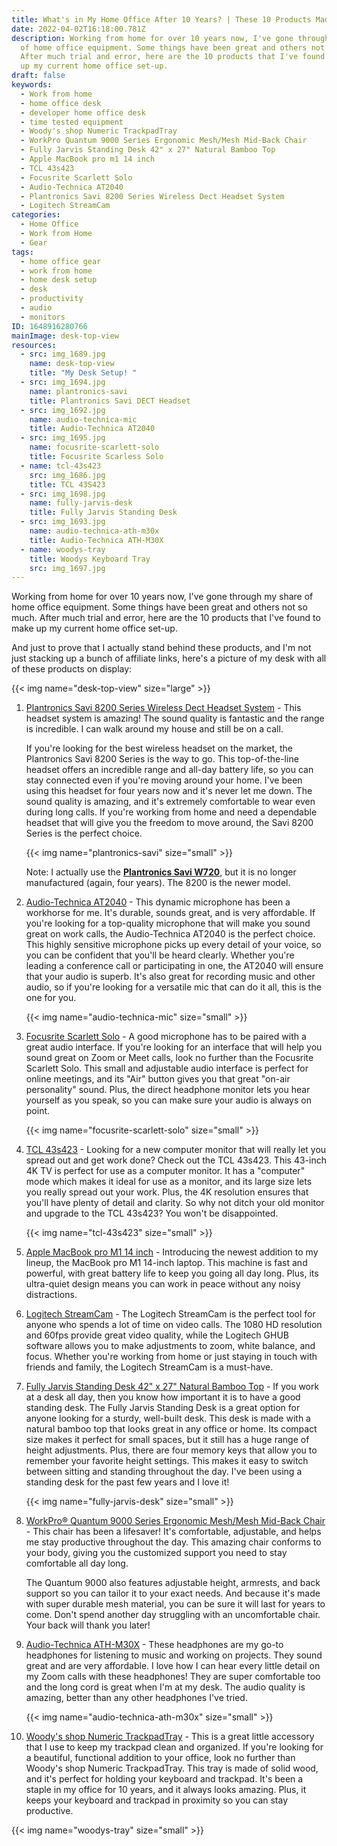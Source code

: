 ```yaml
---
title: What's in My Home Office After 10 Years? | These 10 Products Made the Cut
date: 2022-04-02T16:18:00.781Z
description: Working from home for over 10 years now, I've gone through my share
  of home office equipment. Some things have been great and others not so much.
  After much trial and error, here are the 10 products that I've found to make
  up my current home office set-up.
draft: false
keywords:
  - Work from home
  - home office desk
  - developer home office desk
  - time tested equipment
  - Woody's shop Numeric TrackpadTray
  - WorkPro Quantum 9000 Series Ergonomic Mesh/Mesh Mid-Back Chair
  - Fully Jarvis Standing Desk 42" x 27" Natural Bamboo Top
  - Apple MacBook pro m1 14 inch
  - TCL 43s423
  - Focusrite Scarlett Solo
  - Audio-Technica AT2040
  - Plantronics Savi 8200 Series Wireless Dect Headset System
  - Logitech StreamCam
categories:
  - Home Office
  - Work from Home
  - Gear
tags:
  - home office gear
  - work from home
  - home desk setup
  - desk
  - productivity
  - audio
  - monitors
ID: 1648916280766
mainImage: desk-top-view
resources:
  - src: img_1689.jpg
    name: desk-top-view
    title: "My Desk Setup! "
  - src: img_1694.jpg
    name: plantronics-savi
    title: Plantronics Savi DECT Headset
  - src: img_1692.jpg
    name: audio-technica-mic
    title: Audio-Technica AT2040
  - src: img_1695.jpg
    name: focusrite-scarlett-solo
    title: Focusrite Scarless Solo
  - name: tcl-43s423
    src: img_1686.jpg
    title: TCL 43S423
  - src: img_1698.jpg
    name: fully-jarvis-desk
    title: Fully Jarvis Standing Desk
  - src: img_1693.jpg
    name: audio-technica-ath-m30x
    title: Audio-Technica ATH-M30X
  - name: woodys-tray
    title: Woodys Keyboard Tray
    src: img_1697.jpg
---
```

Working from home for over 10 years now, I've gone through my share of home office equipment. Some things have been great and others not so much. After much trial and error, here are the 10 products that I've found to make up my current home office set-up.

And just to prove that I actually stand behind these products, and I'm not just stacking up a bunch of affiliate links, here's a picture of my desk with all of these products on display:

{{< img name="desk-top-view" size="large" >}}

1. [Plantronics Savi 8200 Series Wireless Dect Headset System](https://amzn.to/37bPlOQ) - This headset system is amazing! The sound quality is fantastic and the range is incredible. I can walk around my house and still be on a call.

   If you're looking for the best wireless headset on the market, the Plantronics Savi 8200 Series is the way to go. This top-of-the-line headset offers an incredible range and all-day battery life, so you can stay connected even if you're moving around your home. I've been using this headset for four years now and it's never let me down. The sound quality is amazing, and it's extremely comfortable to wear even during long calls. If you're working from home and need a dependable headset that will give you the freedom to move around, the Savi 8200 Series is the perfect choice.

   {{< img name="plantronics-savi" size="small" >}}

   Note: I actually use the **[Plantronics Savi W720](https://amzn.to/3Dy9Ykq)**, but it is no longer manufactured (again, four years). The 8200 is the newer model.
2. [Audio-Technica AT2040](https://amzn.to/3LEPAkr) - This dynamic microphone has been a workhorse for me. It's durable, sounds great, and is very affordable. If you're looking for a top-quality microphone that will make you sound great on work calls, the Audio-Technica AT2040 is the perfect choice. This highly sensitive microphone picks up every detail of your voice, so you can be confident that you'll be heard clearly. Whether you're leading a conference call or participating in one, the AT2040 will ensure that your audio is superb. It's also great for recording music and other audio, so if you're looking for a versatile mic that can do it all, this is the one for you.

   {{< img name="audio-technica-mic" size="small" >}} 

3. [Focusrite Scarlett Solo](https://amzn.to/3LEP6v0) - A good microphone has to be paired with a great audio interface. If you're looking for an interface that will help you sound great on Zoom or Meet calls, look no further than the Focusrite Scarlett Solo. This small and adjustable audio interface is perfect for online meetings, and its "Air" button gives you that great "on-air personality" sound. Plus, the direct headphone monitor lets you hear yourself as you speak, so you can make sure your audio is always on point.

   {{< img name="focusrite-scarlett-solo" size="small" >}}

4. [TCL 43s423](https://amzn.to/3tZ2ZOv) - Looking for a new computer monitor that will really let you spread out and get work done? Check out the TCL 43s423. This 43-inch 4K TV is perfect for use as a computer monitor. It has a "computer" mode which makes it ideal for use as a monitor, and its large size lets you really spread out your work. Plus, the 4K resolution ensures that you'll have plenty of detail and clarity. So why not ditch your old monitor and upgrade to the TCL 43s423? You won't be disappointed.

   {{< img name="tcl-43s423" size="small" >}}

5. [Apple MacBook pro M1 14 inch](https://amzn.to/3iWdRpQ) - Introducing the newest addition to my lineup, the MacBook pro M1 14-inch laptop. This machine is fast and powerful, with great battery life to keep you going all day long. Plus, its ultra-quiet design means you can work in peace without any noisy distractions.
6. [Logitech StreamCam](https://amzn.to/3tXX9wO) - The Logitech StreamCam is the perfect tool for anyone who spends a lot of time on video calls. The 1080 HD resolution and 60fps provide great video quality, while the Logitech GHUB software allows you to make adjustments to zoom, white balance, and focus. Whether you're working from home or just staying in touch with friends and family, the Logitech StreamCam is a must-have.
7. [Fully Jarvis Standing Desk 42" x 27" Natural Bamboo Top](https://amzn.to/3iW8iI7) - If you work at a desk all day, then you know how important it is to have a good standing desk. The Fully Jarvis Standing Desk is a great option for anyone looking for a sturdy, well-built desk. This desk is made with a natural bamboo top that looks great in any office or home. Its compact size makes it perfect for small spaces, but it still has a huge range of height adjustments. Plus, there are four memory keys that allow you to remember your favorite height settings. This makes it easy to switch between sitting and standing throughout the day. I've been using a standing desk for the past few years and I love it!

   {{< img name="fully-jarvis-desk" size="small" >}}

8. [WorkPro® Quantum 9000 Series Ergonomic Mesh/Mesh Mid-Back Chair](https://amzn.to/3qZGsiJ) - This chair has been a lifesaver! It's comfortable, adjustable, and helps me stay productive throughout the day. This amazing chair conforms to your body, giving you the customized support you need to stay comfortable all day long.

   The Quantum 9000 also features adjustable height, armrests, and back support so you can tailor it to your exact needs. And because it's made with super durable mesh material, you can be sure it will last for years to come. Don't spend another day struggling with an uncomfortable chair. Your back will thank you later!
9. [Audio-Technica ATH-M30X](https://amzn.to/36O5cU8) - These headphones are my go-to headphones for listening to music and working on projects. They sound great and are very affordable. I love how I can hear every little detail on my Zoom calls with these headphones! They are super comfortable too and the long cord is great when I'm at my desk. The audio quality is amazing, better than any other headphones I've tried.

   {{< img name="audio-technica-ath-m30x" size="small" >}}

10. [Woody's shop Numeric TrackpadTray](https://www.woodys-shop.de/en/all-products/72/numeric-trackpadtray-2021-made-out-of-walnut-wood?c=114) - This is a great little accessory that I use to keep my trackpad clean and organized. If you're looking for a beautiful, functional addition to your office, look no further than Woody's shop Numeric TrackpadTray. This tray is made of solid wood, and it's perfect for holding your keyboard and trackpad. It's been a staple in my office for 10 years, and it always looks amazing. Plus, it keeps your keyboard and trackpad in proximity so you can stay productive.

   {{< img name="woodys-tray" size="small" >}}